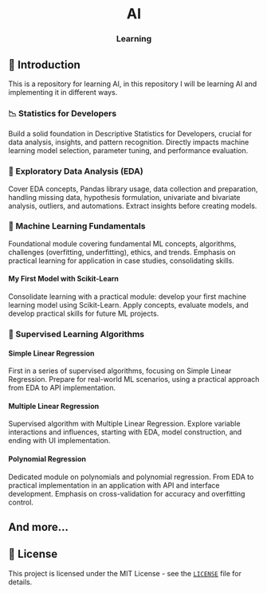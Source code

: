 <div>
    <h1 align="center" style={{margin: 0}}>AI</h1>
    <h3 align="center" style={{margin: 0}}>
        Learning
    </h3>
</div>

## 📖 Introduction

This is a repository for learning AI, in this repository I will be learning AI and implementing it in different ways.

### 📉 Statistics for Developers

Build a solid foundation in Descriptive Statistics for Developers, crucial for data analysis, insights, and pattern recognition. Directly impacts machine learning model selection, parameter tuning, and performance evaluation.

### 🐼 Exploratory Data Analysis (EDA)

Cover EDA concepts, Pandas library usage, data collection and preparation, handling missing data, hypothesis formulation, univariate and bivariate analysis, outliers, and automations. Extract insights before creating models.

### 🤖 Machine Learning Fundamentals

Foundational module covering fundamental ML concepts, algorithms, challenges (overfitting, underfitting), ethics, and trends. Emphasis on practical learning for application in case studies, consolidating skills.

#### My First Model with Scikit-Learn

Consolidate learning with a practical module: develop your first machine learning model using Scikit-Learn. Apply concepts, evaluate models, and develop practical skills for future ML projects.

### 🧮 Supervised Learning Algorithms

#### Simple Linear Regression

First in a series of supervised algorithms, focusing on Simple Linear Regression. Prepare for real-world ML scenarios, using a practical approach from EDA to API implementation.

#### Multiple Linear Regression

Supervised algorithm with Multiple Linear Regression. Explore variable interactions and influences, starting with EDA, model construction, and ending with UI implementation.

#### Polynomial Regression

Dedicated module on polynomials and polynomial regression. From EDA to practical implementation in an application with API and interface development. Emphasis on cross-validation for accuracy and overfitting control.


## And more...


## 📝 License

This project is licensed under the MIT License - see the [`LICENSE`](LICENSE) file for details.